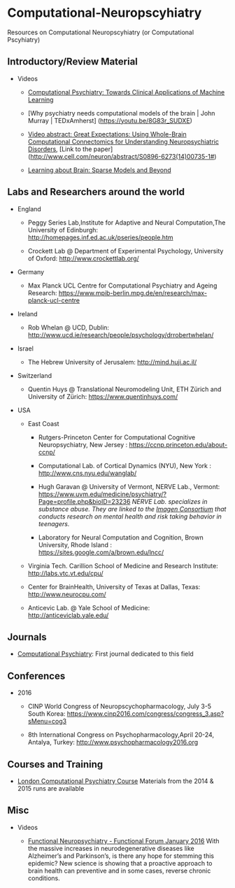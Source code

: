 # Computational-Neuropscyhiatry
Resources on Computational Neuropscyhiatry (or Computational Pscyhiatry)


Introductory/Review Material
--------------------

  * Videos

    - [Computational Psychiatry: Towards Clinical Applications of Machine Learning](https://youtu.be/ZWqKIf1lp60)
 
    - [Why psychiatry needs computational models of the brain | John Murray | TEDxAmherst] (https://youtu.be/8G83r_SUDXE)
   
    - [Video abstract: Great Expectations: Using Whole-Brain Computational Connectomics for Understanding Neuropsychiatric Disorders](https://youtu.be/zQEwZRY1Nds),
    [Link to the paper] (http://www.cell.com/neuron/abstract/S0896-6273(14)00735-1#)

    - [Learning about Brain: Sparse Models and Beyond](https://youtu.be/mSklD5oEv0U) 

Labs and Researchers around the world
-------------------------------------

* England
  
  - Peggy Series Lab,Institute for Adaptive and Neural Computation,The University of Edinburgh:  http://homepages.inf.ed.ac.uk/pseries/people.htm

  - Crockett Lab @ Department of Experimental Psychology, University of Oxford: http://www.crockettlab.org/

* Germany
  
  - Max Planck UCL Centre for Computational Psychiatry and Ageing Research: https://www.mpib-berlin.mpg.de/en/research/max-planck-ucl-centre

* Ireland
  
  - Rob Whelan @ UCD, Dublin: http://www.ucd.ie/research/people/psychology/drrobertwhelan/

* Israel

  - The Hebrew University of Jerusalem: http://mind.huji.ac.il/

* Switzerland

  - Quentin Huys @ Translational Neuromodeling Unit, ETH Zürich and University of Zürich: https://www.quentinhuys.com/

* USA
 
  - East Coast

     - Rutgers-Princeton Center for Computational Cognitive Neuropsychiatry, New Jersey : https://ccnp.princeton.edu/about-ccnp/

     - Computational Lab. of Cortical Dynamics (NYU), New York : http://www.cns.nyu.edu/wanglab/

     - Hugh Garavan @ University of Vermont, NERVE Lab.,  Vermont: https://www.uvm.edu/medicine/psychiatry/?Page=profile.php&bioID=23236
       *NERVE Lab. specializes in substance abuse. They are linked to the [Imagen Consortium](www.imagen-europe.com/en/consortium.ph) that conducts research on mental health and risk taking behavior in teenagers.*
   
     - Laboratory for Neural Computation and Cognition, Brown University,  Rhode Island : https://sites.google.com/a/brown.edu/lncc/

  - Virginia Tech. Carillion School of Medicine and Research Institute: http://labs.vtc.vt.edu/cpu/

  - Center for BrainHealth, University of Texas at Dallas, Texas: http://www.neurocpu.com/
  
  - Anticevic Lab. @ Yale School of Medicine: http://anticeviclab.yale.edu/
  

Journals
--------

* [Computational Psychiatry](http://computationalpsychiatry.org/#home): First journal dedicated to this field


Conferences
----------

* 2016

    - CINP World Congress of Neuropscychopharmacology, July 3-5 South Korea: https://www.cinp2016.com/congress/congress_3.asp?sMenu=cog3
   
    - 8th International Congress on Psychopharmacology,April 20-24, Antalya, Turkey: http://www.psychopharmacology2016.org

Courses and Training
-------------------

* [London Computational Psychiatry Course](https://sites.google.com/site/comppsychcourse/home) Materials from the 2014 & 2015 runs are available


Misc
----

  * Videos

    - [Functional Neuropsychiatry - Functional Forum January 2016](https://youtu.be/R4c1-vCVwiE)
      With the massive increases in neurodegenerative diseases like Alzheimer’s and Parkinson’s, is there any hope for stemming this epidemic?
      New science is showing that a proactive approach to brain health can preventive and in some cases, reverse chronic conditions.


